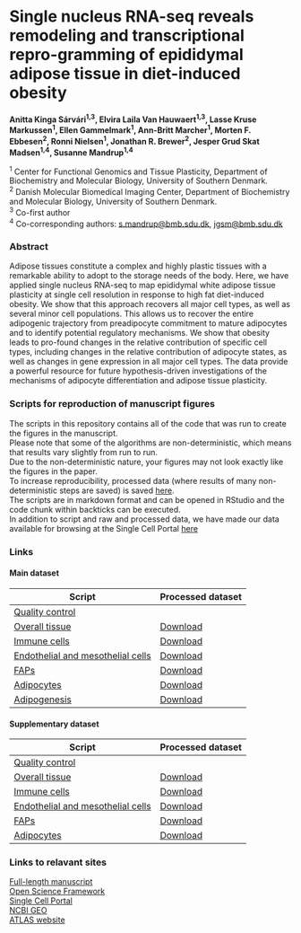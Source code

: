 # Single nucleus RNA-seq reveals remodeling and transcriptional repro-gramming of epididymal adipose tissue in diet-induced obesity
**Anitta Kinga Sárvári<sup>1,3</sup>, Elvira Laila Van Hauwaert<sup>1,3</sup>, Lasse Kruse Markussen<sup>1</sup>, Ellen Gammelmark<sup>1</sup>, Ann-Britt Marcher<sup>1</sup>, Morten F. Ebbesen<sup>2</sup>, Ronni Nielsen<sup>1</sup>, Jonathan R. Brewer<sup>2</sup>, Jesper Grud Skat Madsen<sup>1,4</sup>, Susanne Mandrup<sup>1,4</sup>**


<sup>1</sup> Center for Functional Genomics and Tissue Plasticity, Department of Biochemistry and Molecular Biology, University of Southern Denmark.<br>
<sup>2</sup> Danish Molecular Biomedical Imaging Center, Department of Biochemistry and Molecular Biology, University of Southern Denmark.<br>
<sup>3</sup> Co-first author<br>
<sup>4</sup> Co-corresponding authors: s.mandrup@bmb.sdu.dk, jgsm@bmb.sdu.dk <br>

### Abstract
Adipose tissues constitute a complex and highly plastic tissues with a remarkable ability to adopt to the storage needs of the body. Here, we have applied single nucleus RNA-seq to map epididymal white adipose tissue plasticity at single cell resolution in response to high fat diet-induced obesity. We show that this approach recovers all major cell types, as well as several minor cell populations. This allows us to recover the entire adipogenic trajectory from preadipocyte commitment to mature adipocytes and to identify potential regulatory mechanisms. We show that obesity leads to pro-found changes in the relative contribution of specific cell types, including changes in the relative contribution of adipocyte states, as well as changes in gene expression in all major cell types. The data provide a powerful resource for future hypothesis-driven investigations of the mechanisms of adipocyte differentiation and adipose tissue plasticity.

### Scripts for reproduction of manuscript figures
The scripts in this repository contains all of the code that was run to create the figures in the manuscript. <br>
Please note that some of the algorithms are non-deterministic, which means that results vary slightly from run to run. <br>
Due to the non-deterministic nature, your figures may not look exactly like the figures in the paper. <br>
To increase reproducibility, processed data (where results of many non-deterministic steps are saved) is saved [here](https://osf.io/tsjqc/). <br>
The scripts are in markdown format and can be opened in RStudio and the code chunk within backticks can be executed.<br>
In addition to script and raw and processed data, we have made our data available for browsing at the Single Cell Portal [here](https://singlecell.broadinstitute.org/single_cell/study/SCP1179) <br>

### Links
#### Main dataset
Script | Processed dataset
------------- | -------------
[Quality control](Scripts/Main_00_QC.md) |
[Overall tissue](Scripts/Main_01_Overall.md) | [Download](https://osf.io/arxwz/download)
[Immune cells](Scripts/Main_02_Immune.md) | [Download](https://osf.io/vkmx5/download)
[Endothelial and mesothelial cells](Scripts/Main_03_Endothelial_Mesothelial.md) | [Download](https://osf.io/sw7xd/download)
[FAPs](Scripts/Main_04_FAP.md) | [Download](https://osf.io/v8zrx/download) 
[Adipocytes](Scripts/Main_05_Adipocytes.md) | [Download](https://osf.io/6eh8d/download)
[Adipogenesis](Scripts/Main_06_Adipogenesis.md) | [Download](https://osf.io/exuwn/download)


#### Supplementary dataset
Script | Processed dataset
------------- | -------------
[Quality control](Scripts/Supplemental_00_QC.md) |
[Overall tissue](Scripts/Supplemental_01_Overall.md) | [Download](https://osf.io/vf2z4/download)
[Immune cells](Scripts/Supplemental_02_Immune.md) | [Download](https://osf.io/z5wvy/download)
[Endothelial and mesothelial cells](Scripts/Supplemental_03_Endothelial_Mesothelial.md) | [Download](https://osf.io/qwc9m/download)
[FAPs](Scripts/Supplemental_04_FAP.md) | [Download](https://osf.io/pdb47/download)
[Adipocytes](Scripts/Supplemental_05_Adipocytes.md) | [Download](https://osf.io/fwgr4/download)

### Links to relavant sites
[Full-length manuscript](http://www.sciencedirect.com/science/article/pii/S109727651730240X)<br>
[Open Science Framework](https://osf.io/tsjqc/)<br>
[Single Cell Portal](https://singlecell.broadinstitute.org/single_cell/study/SCP1179)<br>
[NCBI GEO](https://www.ncbi.nlm.nih.gov/geo/query/acc.cgi?acc=GSE95533)<br>
[ATLAS website](https://www.sdu.dk/en/atlas)<br>
